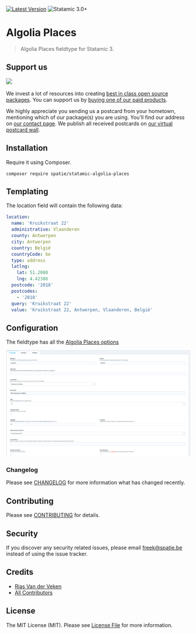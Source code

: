 [![Latest Version](https://img.shields.io/github/release/spatie/statamic-responsive-images.svg?style=flat-square)](https://github.com/spatie/statamic-responsive-images/releases)
![Statamic 3.0+](https://img.shields.io/badge/Statamic-3.0+-FF269E?style=flat-square&link=https://statamic.com)

# Algolia Places

> Algolia Places fieldtype for Statamic 3.

## Support us

[<img src="https://github-ads.s3.eu-central-1.amazonaws.com/statamic-algolia-places.jpg?t=1" width="419px" />](https://spatie.be/github-ad-click/statamic-algolia-places)

We invest a lot of resources into creating [best in class open source packages](https://spatie.be/open-source). You can support us by [buying one of our paid products](https://spatie.be/open-source/support-us).

We highly appreciate you sending us a postcard from your hometown, mentioning which of our package(s) you are using. You'll find our address on [our contact page](https://spatie.be/about-us). We publish all received postcards on [our virtual postcard wall](https://spatie.be/open-source/postcards).

## Installation

Require it using Composer.

```
composer require spatie/statamic-algolia-places
```

## Templating

The location field will contain the following data:

```yaml
location:
  name: 'Kruikstraat 22'
  administrative: Vlaanderen
  county: Antwerpen
  city: Antwerpen
  country: België
  countryCode: be
  type: address
  latlng:
    lat: 51.2088
    lng: 4.42386
  postcode: '2018'
  postcodes:
    - '2018'
  query: 'Kruikstraat 22'
  value: 'Kruikstraat 22, Antwerpen, Vlaanderen, België'
```

## Configuration

The fieldtype has all the [Algolia Places options](https://community.algolia.com/places/documentation.html#options)

![Config](docs/config.png)

### Changelog

Please see [CHANGELOG](CHANGELOG.md) for more information what has changed recently.

## Contributing

Please see [CONTRIBUTING](CONTRIBUTING.md) for details.

## Security

If you discover any security related issues, please email [freek@spatie.be](mailto:freek@spatie.be) instead of using the issue tracker.

## Credits

- [Rias Van der Veken](https://github.com/riasvdv)
- [All Contributors](../../contributors)

## License

The MIT License (MIT). Please see [License File](LICENSE.md) for more information.
